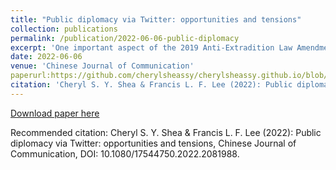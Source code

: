 ```yaml
---
title: "Public diplomacy via Twitter: opportunities and tensions"
collection: publications
permalink: /publication/2022-06-06-public-diplomacy
excerpt: 'One important aspect of the 2019 Anti-Extradition Law Amendment Bill Movement was its efforts to appeal to the international community for sup- port. While political activists lobbied foreign governments, and overseas Hong Konger associations held rallies and other activities, many ordinary Hong Kong citizens intentionally participated in the “international front” through social-media-based public diplomacy. This article examines pro- movement public diplomacy via Twitter, identifying its common narratives and main targets. It also highlights the tension between bottom-up public diplomacy by ordinary citizens and elite-led lobbying work. Thus, the article demonstrates both the opportunities and challenges that social media have introduced to a networked social movement.'
date: 2022-06-06
venue: 'Chinese Journal of Communication'
paperurl:https://github.com/cherylsheassy/cherylsheassy.github.io/blob/master/files/Shea%20%26%20Lee%20(2022)%20Public%20diplomacy%20via%20Twitter.pdf
citation: 'Cheryl S. Y. Shea & Francis L. F. Lee (2022): Public diplomacy via Twitter: opportunities and tensions, Chinese Journal of Communication, DOI: 10.1080/17544750.2022.2081988'
---
```

[Download paper here](https://github.com/cherylsheassy/cherylsheassy.github.io/blob/master/files/Shea%20%26%20Lee%20(2022)%20Public%20diplomacy%20via%20Twitter.pdf)

Recommended citation: Cheryl S. Y. Shea & Francis L. F. Lee (2022): Public diplomacy via Twitter: opportunities and tensions, Chinese Journal of Communication, DOI: 10.1080/17544750.2022.2081988.
